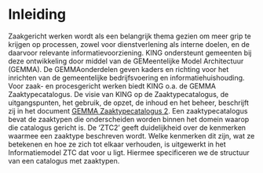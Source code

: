 # Inleiding

Zaakgericht werken wordt als een belangrijk thema gezien om meer grip te krijgen
op processen, zowel voor dienstverlening als interne doelen, en de daarvoor
relevante informatievoorziening. KING ondersteunt gemeenten bij deze ontwikkeling
door middel van de GEMeentelijke Model Architectuur (GEMMA). De GEMMAonderdelen geven kaders en richting voor het inrichten van de gemeentelijke
bedrijfsvoering en informatiehuishouding. Voor zaak- en procesgericht werken biedt
KING o.a. de GEMMA Zaaktypecatalogus.
De visie van KING op de Zaaktypecatalogus, de uitgangspunten, het gebruik, de opzet,
de inhoud en het beheer, beschrijft zij in het document [GEMMA Zaaktypecatalogus 2](https://vng-realisatie.github.io/Zaaktypecatalogus/).
Een zaaktypecatalogus bevat de zaaktypen die onderscheiden worden binnen het domein
waarop die catalogus gericht is. De ‘ZTC2’ geeft duidelijkheid over de kenmerken
waarmee een zaaktype beschreven wordt. Welke kenmerken dit zijn, wat ze betekenen
en hoe ze zich tot elkaar verhouden, is uitgewerkt in het Informatiemodel ZTC dat voor u
ligt. Hiermee specificeren we de structuur van een catalogus met zaaktypen.